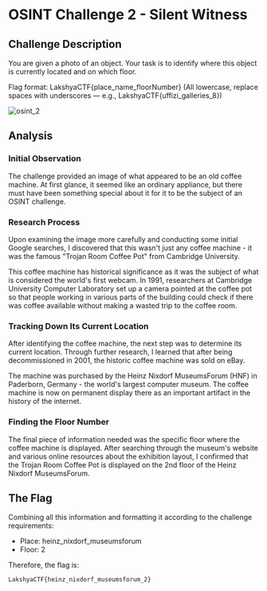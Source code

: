 # OSINT Challenge 2 - Silent Witness

## Challenge Description

You are given a photo of an object. Your task is to identify where this object is currently located and on which floor.

Flag format: LakshyaCTF{place_name_floorNumber}
(All lowercase, replace spaces with underscores — e.g., LakshyaCTF{uffizi_galleries_8})

![osint_2](https://github.com/user-attachments/assets/16d7f1b7-8c6a-4f1b-b2d8-e41133420163)


## Analysis

### Initial Observation
The challenge provided an image of what appeared to be an old coffee machine. At first glance, it seemed like an ordinary appliance, but there must have been something special about it for it to be the subject of an OSINT challenge.

### Research Process
Upon examining the image more carefully and conducting some initial Google searches, I discovered that this wasn't just any coffee machine - it was the famous "Trojan Room Coffee Pot" from Cambridge University.

This coffee machine has historical significance as it was the subject of what is considered the world's first webcam. In 1991, researchers at Cambridge University Computer Laboratory set up a camera pointed at the coffee pot so that people working in various parts of the building could check if there was coffee available without making a wasted trip to the coffee room.

### Tracking Down Its Current Location
After identifying the coffee machine, the next step was to determine its current location. Through further research, I learned that after being decommissioned in 2001, the historic coffee machine was sold on eBay.

The machine was purchased by the Heinz Nixdorf MuseumsForum (HNF) in Paderborn, Germany - the world's largest computer museum. The coffee machine is now on permanent display there as an important artifact in the history of the internet.

### Finding the Floor Number
The final piece of information needed was the specific floor where the coffee machine is displayed. After searching through the museum's website and various online resources about the exhibition layout, I confirmed that the Trojan Room Coffee Pot is displayed on the 2nd floor of the Heinz Nixdorf MuseumsForum.

## The Flag

Combining all this information and formatting it according to the challenge requirements:
- Place: heinz_nixdorf_museumsforum
- Floor: 2

Therefore, the flag is:
```
LakshyaCTF{heinz_nixdorf_museumsforum_2}
```


